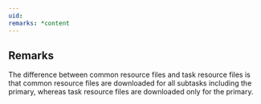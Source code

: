 ```yaml
---
uid: 
remarks: *content
---
```

## Remarks  
 The difference between common resource files and task resource             files is that common resource files are downloaded for all             subtasks including the primary, whereas task resource files are             downloaded only for the primary.